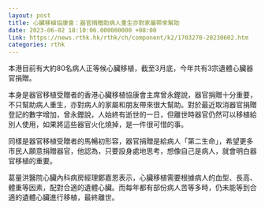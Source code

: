 ```yaml
---
layout: post
title: 心臟移植協康會：器官捐贈助病人重生亦對家屬帶來幫助
date: 2023-06-02 18:10:06.000000000 +08:00
link: https://news.rthk.hk/rthk/ch/component/k2/1703270-20230602.htm
categories: rthk
---
```


本港目前有大約80名病人正等候心臟移植，截至3月底，今年共有3宗遺體心臟器官捐贈。

本身是器官移植受贈者的香港心臟移植協康會主席曾永鏗說，器官捐贈十分重要，不只幫助病人重生，亦對病人的家屬和朋友帶來很大幫助。對於最近取消器官捐贈登記的數字增加，曾永鏗說，人始終有逝世的一日，但離世時器官仍然可以移植給別人使用，如果將這些器官火化燒掉，是一件很可惜的事。

同樣是器官移植受贈者的馬暢初形容，器官捐贈是給病人「第二生命」，希望更多市民人願意捐贈器官，他認為，只要設身處地思考，想像自己是病人，就會明白器官移植的重要。

葛量洪醫院心臟內科病房經理鄭嘉恩表示，心臟移植需要根據病人的血型、長高、體重等因素，配對合適的遺體心臟。而每年都有部份病人苦等多時，仍未能等到合適的遺體心臟進行移植，最終離世。
